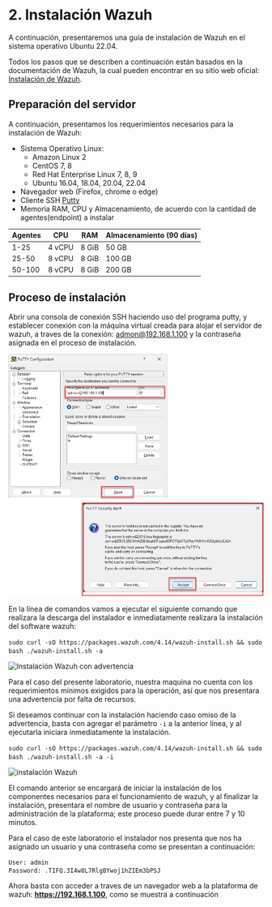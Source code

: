 # 2. Instalación Wazuh
A continuación, presentaremos una guía de instalación de Wazuh en el sistema operativo Ubuntu 22.04.


Todos los pasos que se describen a continuación están basados en la documentación de Wazuh, la cual pueden encontrar en su sitio web oficial: [Instalación de Wazuh](https://documentation.wazuh.com/current/installation-guide/index.html).

## Preparación del servidor
A continuación, presentamos los requerimientos necesarios para la instalación de Wazuh:
- Sistema Operativo Linux: 
  - Amazon Linux 2
  - CentOS 7, 8
  - Red Hat Enterprise Linux 7, 8, 9
  - Ubuntu 16.04, 18.04, 20.04, 22.04
- Navegador web (Firefox, chrome o edge)
- Cliente SSH [Putty](https://the.earth.li/~sgtatham/putty/latest/w64/putty.exe)
- Memoria RAM, CPU y Almacenamiento, de acuerdo con la cantidad de agentes(endpoint) a instalar

| Agentes | CPU | RAM | Almacenamiento (90 días) |
|-----------|-----------|-----------|-----------|
| 1-25 | 4 vCPU | 8 GiB | 50 GB |
| 25-50 | 8 vCPU | 8 GiB | 100 GB |
| 50-100 | 8 vCPU | 8 GiB | 200 GB |


## Proceso de instalación
Abrir una consola de conexión SSH haciendo uso del programa putty, y establecer conexión con la máquina virtual creada para alojar el servidor de wazuh, a traves de la conexión: admon@192.168.1.100 y la contraseña asignada en el proceso de instalación.

![Conexión a traves de Putty](https://github.com/hernandopena/Wazuh/blob/f088487f5339447e9d956de680fe8ced8d50eb16/2.%20Instalacion%20Wazuh/imagenes/conexion_putty.jpg)

En la línea de comandos vamos a ejecutar el siguiente comando que realizara la descarga del instalador e inmediatamente realizara la instalación del software wazuh:

```sudo curl -sO https://packages.wazuh.com/4.14/wazuh-install.sh && sudo bash ./wazuh-install.sh -a```

![Instalación Wazuh con advertencia](https://github.com/hernandopena/Wazuh/blob/d8ec2a8b8dbb2b61d67ab17713d805c6a96e1cd8/2.%20Instalacion%20Wazuh/imagenes/instalacion_wazuh_advertencia.jpg)

Para el caso del presente laboratorio, nuestra maquina no cuenta con los requerimientos mínimos exigidos para la operación, así que nos presentara una advertencia por falta de recursos.

Si deseamos continuar con la instalación haciendo caso omiso de la advertencia, basta con agregar el parámetro ```-i``` a la anterior línea, y al ejecutarla iniciara inmediatamente la instalación.

```sudo curl -sO https://packages.wazuh.com/4.14/wazuh-install.sh && sudo bash ./wazuh-install.sh -a -i```

![instalación Wazuh](https://github.com/hernandopena/Wazuh/blob/d8ec2a8b8dbb2b61d67ab17713d805c6a96e1cd8/2.%20Instalacion%20Wazuh/imagenes/instalacion_wazuh.jpg)

El comando anterior se encargará de iniciar la instalación de los componentes necesarios para el funcionamiento de wazuh, y al finalizar la instalación, presentara el nombre de usuario y contraseña para la administración de la plataforma; este proceso puede durar entre 7 y 10 minutos.

Para el caso de este laboratorio el instalador nos presenta que nos ha asignado un usuario y una contraseña como se presentan a continuación:

```
User: admin
Password: .TIFQ.3I4w8L7RlgBYwoj1hZIEm3bPSJ
```

Ahora basta con acceder a traves de un navegador web a la plataforma de wazuh: **https://192.168.1.100**, como se muestra a continuación
